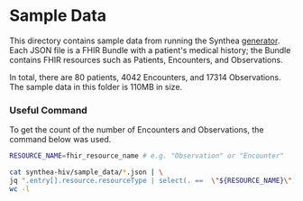 # Sample Data

This directory contains sample data from running the Synthea
[generator](../generator). Each JSON file is a FHIR Bundle with a patient's
medical history; the Bundle contains FHIR resources such as Patients,
Encounters, and Observations.

In total, there are 80 patients, 4042 Encounters, and 17314 Observations. The
sample data in this folder is 110MB in size.


### Useful Command

To get the count of the number of Encounters and Observations, the command below
was used. 

```bash
RESOURCE_NAME=fhir_resource_name # e.g. "Observation" or "Encounter" 

cat synthea-hiv/sample_data/*.json | \
jq ".entry[].resource.resourceType | select(. ==  \"${RESOURCE_NAME}\")"| \
wc -l
```
